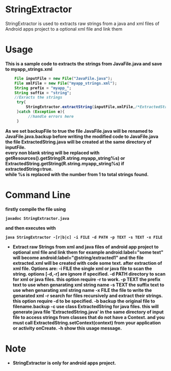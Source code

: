 # StringExtractor
StringExtractor is used to extracts raw strings from a java and xml files of Android  apps project to a optional xml file and link them<b>
# Usage
This is a sample code to extracts the strings from JavaFile.java and save to myapp_strings.xml 
```java
    File inputFile = new File("JavaFile.java");
    File xmlFile = new File("myapp_strings.xml");
    String prefix = "myapp_";
    String suffix = "string";
    //Exracts the strings
     try{
         StringExtractor.extractString(inputFile,xmlFile,/*ExtractedString=*/true,prefix,suffix,/*backupFile=*/true);
     }catch (Exception e){
          //handle errors here
     }
```
As we set backupFile to true the file JavaFile.java will be renamed to JavaFile.java.backup before writing the modified code to JavaFile.java<br>
the file ExtractedString.java will be created at the same directory of inputFile.<br>
every non blank string will be replaced with getResources().getString(R.string.myapp_string%s) or ExtractedString.getString(R.string.myapp_string%s) if extractedString=true.<br>
while %s is replaced with the number from 1 to total strings found.
# Command Line
firstly compile the file using
```
javadoc StringExtractor.java
```
and then executes with
```
java StringExtractor -[r|b|c] -i FILE -d PATH -p TEXT -s TEXT -x FILE
```
- Extract raw Strings from xml and java files of android app project to optional xml file and link them for example android:label="some text" will become android:label="@string/extracted1" and  the file extracted.xml will be created with code <string name="extracted1">some text</string>. after extraction of xml file.
  Options are:
    -i FILE        the single xml or java file to scan the string. options [-d,-r] are ignore if specified.
    -d PATH        directory to scan for xml or java files. this option require -r to work.
    -p TEXT        the prefix text to use when genarating xml string name
    -s TEXT        the suffix text to use when genarating xml string name
    -x FILE        the file to write the genarated xml
    -r             search for files recursively and extract their strings. this option require -d to be specified.
    -b             backup the original file to filename.backup
    -c             use class ExtractedString for java files. this will generate java file 'ExtractedString.java' in the same directory of input file to access strings from classes that do not have a Context. and you must call ExtractedString.setContext(context) from your application or activity onCreate. 
    -h             show this usage message.

# Note 
- StringExtractor is only for android apps project. 
